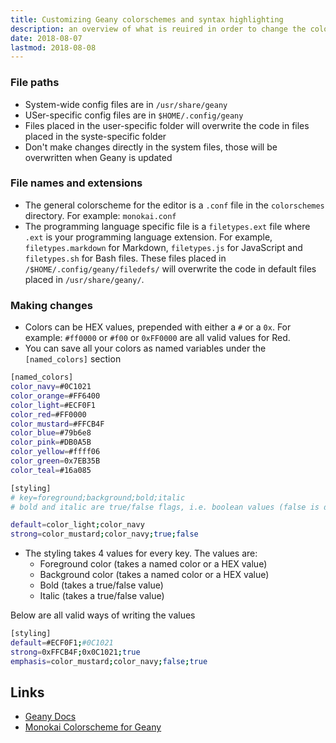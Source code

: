 ```yaml
---
title: Customizing Geany colorschemes and syntax highlighting
description: an overview of what is reuired in order to change the colors. Where the files are, what the code means and where to save everything etc.
date: 2018-08-07
lastmod: 2018-08-08
---
```


### File paths 

- System-wide config files are in `/usr/share/geany`
- USer-specific config files are in `$HOME/.config/geany`
- Files placed in the user-specific folder will overwrite the code in files placed in the syste-specific folder
- Don't make changes directly in the system files, those will be overwritten when Geany is updated

### File names and extensions

- The general colorscheme for the editor is a `.conf` file in the `colorschemes` directory. For example: `monokai.conf`
- The programming language specific file is a `filetypes.ext` file where `.ext` is your programming language extension. For example, `filetypes.markdown` for Markdown, `filetypes.js` for JavaScript and `filetypes.sh` for Bash files. These files placed in `/$HOME/.config/geany/filedefs/` will overwrite the code in default files placed in `/usr/share/geany/`.

### Making changes

- Colors can be HEX values, prepended with either a `#` or a `0x`. For example: `#ff0000` or `#f00` or `0xFF0000` are all valid values for Red. 
- You can save all your colors as named variables under the `[named_colors]` section

```bash
[named_colors]
color_navy=#0C1021
color_orange=#FF6400
color_light=#ECF0F1
color_red=#FF0000
color_mustard=#FFCB4F
color_blue=#79b6e8
color_pink=#DB0A5B
color_yellow=#ffff06
color_green=0x7EB35B
color_teal=#16a085

[styling]
# key=foreground;background;bold;italic
# bold and italic are true/false flags, i.e. boolean values (false is default)

default=color_light;color_navy
strong=color_mustard;color_navy;true;false
```

- The styling takes 4 values for every key. The values are:
	- Foreground color (takes a named color or a HEX value)
	- Background color (takes a named color or a HEX value)
	- Bold (takes a true/false value)
	- Italic (takes a true/false value)

Below are all valid ways of writing the values

```bash
[styling]
default=#ECF0F1;#0C1021
strong=0xFFCB4F;0x0C1021;true
emphasis=color_mustard;color_navy;false;true
```

Links
---

- [Geany Docs](https://www.geany.org/manual/current/index.html#filetype-definition-files)
- [Monokai Colorscheme for Geany](https://github.com/codebrainz/geany-themes/blob/master/colorschemes/monokai.conf)
